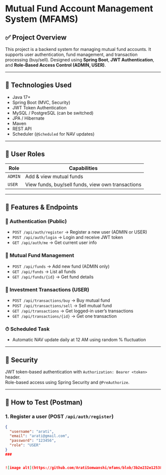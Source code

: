 # Mutual Fund Account Management System (MFAMS)

## ✅ Project Overview

This project is a backend system for managing mutual fund accounts. It supports user authentication, fund management, and transaction processing (buy/sell). Designed using **Spring Boot**, **JWT Authentication**, and **Role-Based Access Control (ADMIN, USER)**.

---

## 🚀 Technologies Used

- Java 17+
- Spring Boot (MVC, Security)
- JWT Token Authentication
- MySQL / PostgreSQL (can be switched)
- JPA / Hibernate
- Maven
- REST API
- Scheduler (`@Scheduled` for NAV updates)

---

## 👥 User Roles

| Role | Capabilities |
|------|--------------|
| `ADMIN` | Add & view mutual funds |
| `USER`  | View funds, buy/sell funds, view own transactions |

---

## 📁 Features & Endpoints

### 🔐 Authentication (Public)
- `POST /api/auth/register` → Register a new user (ADMIN or USER)
- `POST /api/auth/login` → Login and receive JWT token
- `GET /api/auth/me` → Get current user info

### 💼 Mutual Fund Management
- `POST /api/funds` → Add new fund (ADMIN only)
- `GET /api/funds` → List all funds
- `GET /api/funds/{id}` → Get fund details

### 💸 Investment Transactions (USER)
- `POST /api/transactions/buy` → Buy mutual fund
- `POST /api/transactions/sell` → Sell mutual fund
- `GET /api/transactions` → Get logged-in user’s transactions
- `GET /api/transactions/{id}` → Get one transaction

### ⏱ Scheduled Task
- Automatic NAV update daily at 12 AM using random % fluctuation

---

## 🔐 Security

JWT token-based authentication with `Authorization: Bearer <token>` header.  
Role-based access using Spring Security and `@PreAuthorize`.

---

## 🧪 How to Test (Postman)

### 1. Register a user (POST `/api/auth/register`)
```json
{
  "username": "arati",
  "email": "arati@gmail.com",
  "password": "123456",
  "role": "USER"
}
###


![image alt](https://github.com/AratiSomwanshi/mfams/blob/3b2e232e125381f1119b8925444d68a06c8b1df6/mfams/image/1_Registration_User.png)
